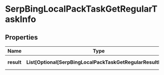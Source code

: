 # SerpBingLocalPackTaskGetRegularTaskInfo


## Properties

| Name | Type | Description | Notes |
|------------ | ------------- | ------------- | -------------|
**result** | **List[Optional[SerpBingLocalPackTaskGetRegularResultInfo]]** | array of results |[optional]|